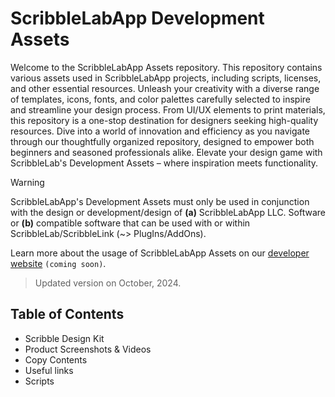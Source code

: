 
# ScribbleLabApp Development Assets

Welcome to the ScribbleLabApp Assets repository. This repository contains various assets used in ScribbleLabApp projects, including scripts, licenses, and other essential resources. Unleash your creativity with a diverse range of templates, icons, fonts, and color palettes carefully selected to inspire and streamline your design process. From UI/UX elements to print materials, this repository is a one-stop destination for designers seeking high-quality resources. Dive into a world of innovation and efficiency as you navigate through our thoughtfully organized repository, designed to empower both beginners and seasoned professionals alike. Elevate your design game with ScribbleLab's Development Assets – where inspiration meets functionality.

> [!WARNING]
> ScribbleLabApp's Development Assets must only be used in conjunction with the design or development/design of **(a)** ScribbleLabApp LLC. Software or **(b)** compatible software that can be used with or within ScribbleLab/ScribbleLink (~> PlugIns/AddOns).
>
> Learn more about the usage of ScribbleLabApp Assets on our [developer website]() `(coming soon)`.

> Updated version on October, 2024.

## Table of Contents

- Scribble Design Kit
- Product Screenshots & Videos
- Copy Contents
- Useful links
- Scripts